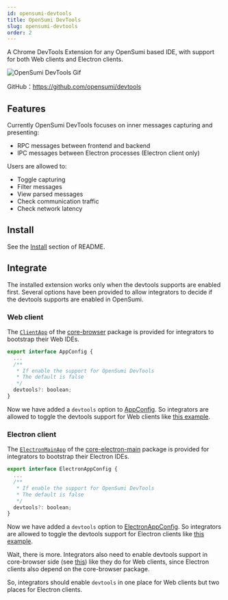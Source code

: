 ```yaml
---
id: opensumi-devtools
title: OpenSumi DevTools
slug: opensumi-devtools
order: 2
---
```


A Chrome DevTools Extension for any OpenSumi based IDE, with support for both Web clients and Electron clients.

![OpenSumi DevTools Gif](https://img.alicdn.com/imgextra/i2/O1CN01kCf4wE254ga71iSmB_!!6000000007473-1-tps-1164-879.gif)

GitHub：https://github.com/opensumi/devtools

## Features

Currently OpenSumi DevTools focuses on inner messages capturing and presenting:

- RPC messages between frontend and backend
- IPC messages between Electron processes (Electron client only)

Users are allowed to:

- Toggle capturing
- Filter messages
- View parsed messages
- Check communication traffic
- Check network latency

## Install

See the [Install](https://github.com/opensumi/devtools#install) section of README.

## Integrate

The installed extension works only when the devtools supports are enabled first. Several options have been provided to allow integrators to decide if the devtools supports are enabled in OpenSumi.

### Web client

The [`ClientApp`](https://github.com/opensumi/core/blob/main/packages/core-browser/src/bootstrap/app.ts) of the [core-browser](https://github.com/opensumi/core/tree/main/packages/core-browser) package is provided for integrators to bootstrap their Web IDEs.

```javascript
export interface AppConfig {
  ...
  /**
   * If enable the support for OpenSumi DevTools
   * The default is false
   */
  devtools?: boolean;
}
```

Now we have added a `devtools` option to [AppConfig](https://github.com/opensumi/core/blob/main/packages/core-browser/src/react-providers/config-provider.tsx). So integrators are allowed to toggle the devtools support for Web clients like [this
example](https://github.com/opensumi/core/blob/main/packages/startup/entry/web/app.tsx).

### Electron client

The [`ElectronMainApp`](https://github.com/opensumi/core/blob/main/packages/core-electron-main/src/bootstrap/app.ts) of the [core-electron-main](https://github.com/opensumi/core/tree/main/packages/core-electron-main) package is provided for integrators to bootstrap their Electron IDEs.

```javascript
export interface ElectronAppConfig {
  ...
  /**
   * If enable the support for OpenSumi DevTools
   * The default is false
   */
  devtools?: boolean;
}
```

Now we have added a `devtools` option to [ElectronAppConfig](https://github.com/opensumi/core/blob/main/packages/core-electron-main/src/bootstrap/types.ts). So integrators are allowed to toggle the devtools support for Electron clients like [this
example](https://github.com/opensumi/core/blob/main/tools/electron/src/main/index.ts).

Wait, there is more. Integrators also need to enable devtools support in core-browser side (see [this](https://github.com/opensumi/core/blob/main/tools/electron/src/browser/index.ts)) like they do for Web clients, since Electron clients also depend on the core-browser package.

So, integrators should enable `devtools` in one place for Web clients but two places for Electron clients.
